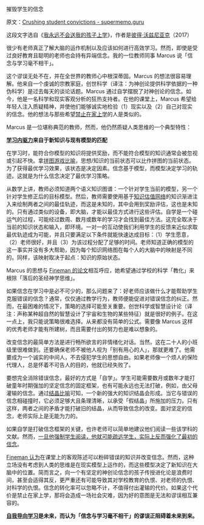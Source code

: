 摧毁学生的信念

原文：[Crushing student convictions - supermemo.guru](https://supermemo.guru/wiki/Crushing_student_convictions)

这段文字选自《[我永远不会送我的孩子上学](https://supermemo.guru/wiki/Problem_of_Schooling)》，作者是[彼得·沃兹尼亚克](https://supermemo.guru/wiki/Piotr_Wozniak)（2017）

很少有老师真正了解大脑的运作机制以及应该如何进行高效学习。然而，即使是受过良好教育且聪明的老师也会持有异端信念。我的一位教师同事 Marcus 说「信念与学习毫不相干」。

这个谬误无处不在，并在全世界的教师心中根深蒂固。Marcus 的想法很容易理解。他来自一个虔诚的宗教家庭，创世科学（译注：为神创论提供科学依据的一种伪科学）是过去每天的谈论话题。Marcus 通过自学摆脱了对神创论的信念。如今，他是一名科学和现实客观分析的狂热支持者。在他的课堂上，Marcus 希望给年轻人注入质疑精神，并使他们能够诚实地检验（1）现实以及（2）自己对现实的信念。他的想法与那些希望[禁止在家上学](https://supermemo.guru/wiki/Ban_on_homeschooling)的人是类似的。

Marcus 是一位堪称典范的教师，然而，他仍然质疑人类思维的一个典型特性：

**[学习内驱力](https://supermemo.guru/wiki/Learn_drive)来自于新知识与现有模型的匹配**

在学习时，能符合你模型的知识将提供奖励，而不能符合模型的知识通常会被忽视或引起不快。拿[拼图游戏比喻](https://supermemo.guru/wiki/Jigsaw_puzzle_metaphor)，思想/知识的当前状态可以比作拼图的当前状态。为了获得最优学习效果，该状态是决定因素。信念基于模型，而模型决定学习的轨迹。这就是为什么信念决定了最优学习策略。

从数学上讲，教师必须知道两个语义知识图谱：一个针对学生当前的模型，另一个针对学生修正后的目标模型。然后，教师需要使用基于[知识估值网络](https://supermemo.guru/wiki/Knowledge_valuation_network)的知识渐进注入来绘制两者之间的最佳轨迹，而这是未知的，其中会用到奖励评估，这也是未知的。只有通过类似的设备，即大脑，才能以最佳方式进行这些评估。自学是一个碰运气的过程，可能经过数周、数月或数年的学习才会找到最佳方法。这完全取决于当前的知识状态和输入，即环境。一对一的互动使我们利用学生的反馈来近似求取最优轨迹成为可能，并且只要满足以下条件就能快速达成目标：（1）学生愿意，（2）老师很好，并且（3）为该过程分配了足够的时间。老师知道正确的模型的这一事实并没有多大帮助，因为每个知识网络图在每个人的大脑中的映射是不同的。同样，该映射取决于起点：知识的原始状态。

Marcus 的思想与 [Fineman 的论文](https://supermemo.guru/wiki/Freedom_undermines_public_schools)相互呼应，她希望通过学校的科学「教化」来根除「落后的圣经神学思维」。

如果信念在学习中是必不可少的，那么问题来了：好老师应该做什么才能帮助学生克服错误的信念？通常，仅仅通过教学行为，教师便能促进对错误信念的纠正。然而，在最困难的情况下，策略的选择可能至关重要。创世科学或智慧设计论（译注：声称某种超自然的智慧设计了宇宙和生物的某些特征）就是很好的例子。在这一点上，我只能说策略很难选择。从来都没有简单的公式。需要像 Marcus 这样的优秀老师才能有所建树，而且需要付出的努力也是难以想象的。

改变信念的最简单方法是进行畅所欲言的非情绪化对话。当然，这在二十人的小班级里很难做到。还要确保老师不被他人视为「别有用心的人」，那就更难了。他需要成为一个诚实的中间人，不去侵犯学生的思想自由。如果老师像一个烦人的保险代理人，总是怀着不可告人的目的，他就已经失败了。

要想完全消除错误信念，最好的方式是「自学」。学生可能需要数月或数年才能打破童年时期强加的坚定信念的固定框架，也有可能永远也无法打破，例如，由父母灌输的信念。通过[结晶比喻](https://supermemo.guru/wiki/Knowledge_crystallization)可知，一个新的强大的知识结晶会形成。当它与错误的信念相碰撞时，它必须足够大且条理清晰，以承受「假结晶」所施加的压力。只有这样，两者之间的矛盾才能打破旧的结晶，从而导致信念的改变。面对坚定的信念，老师实际上是无能为力的。

如果自学是打破信念框架的关键，也许老师可以简单地建议他们阅读一些该学科的文献。然而，[一旦他强制学生阅读，他就可能疏远学生，实际上反而强化了最初的信念](https://supermemo.guru/wiki/Does_reading_fiction_make_you_a_better_person%3F)。

[Fineman 认为](https://supermemo.guru/wiki/Ban_on_homeschooling)在课堂上的客观陈述可以粉碎错误的知识并改变信念。然而，这种立场没有考虑到人类的思维是在现实模型上运作的，而这些模型决定了新知识在大脑中的位置。简而言之，向一个有坚定的神创论信念的孩子传授进化论是浪费时间，甚至会适得其反，更严重还有可能导致其对学校教育的仇恨、对老师的仇恨、对科学的仇恨。信念的转化率可以忽略不计，不值得付出灌输的代价。如果这个代价是禁止在家上学，那将会造成一场社会灾难，因为好的意图是无法和谬误相互兼容的。

**[自我导向学习](https://supermemo.guru/wiki/Self-directed_learning)是未来，而认为「信念与学习毫不相干」的谬误正阻碍着未来到来。**